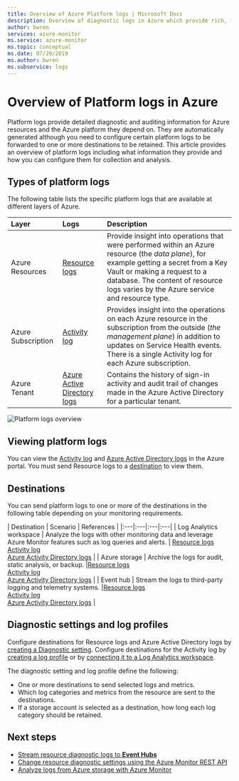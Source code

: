 ```yaml
---
title: Overview of Azure Platform logs | Microsoft Docs
description: Overview of diagnostic logs in Azure which provide rich, frequent data about the operation of an Azure resource.
author: bwren
services: azure-monitor
ms.service: azure-monitor
ms.topic: conceptual
ms.date: 07/29/2019
ms.author: bwren
ms.subservice: logs
---
```

# Overview of Platform logs in Azure
Platform logs provide detailed diagnostic and auditing information for Azure resources and the Azure platform they depend on. They are automatically generated although you need to configure certain platform logs to be forwarded to one or more destinations to be retained. This article provides an overview of platform logs including what information they provide and how you can configure them for collection and analysis.

## Types of platform logs
The following table lists the specific platform logs that are available at different layers of Azure.

| Layer | Logs | Description |
|:---|:---|:---|
| Azure Resources | [Resource logs](diagnostic-logs-schema.md) | Provide insight into operations that were performed within an Azure resource (the *data plane*), for example getting a secret from a Key Vault or making a request to a database. The content of resource logs varies by the Azure service and resource type. |
| Azure Subscription | [Activity log](activity-logs-overview.md) | Provides insight into the operations on each Azure resource in the subscription from the outside (*the management plane*) in addition to updates on Service Health events. There is a single Activity log for each Azure subscription.   |
| Azure Tenant | [Azure Active Directory logs](../active-directory/reports-monitoring/overview-reports.md)  | Contains the history of sign-in activity and audit trail of changes made in the Azure Active Directory for a particular tenant.   |


![Platform logs overview](media/diagnostic-logs-overview/logs-overview.png)

## Viewing platform logs
You can view the [Activity log](activity-log-view.md) and [Azure Active Directory logs](../active-directory/reports-monitoring/overview-reports.md) in the Azure portal. You must send Resource logs to a [destination](#destinations) to view them.


## Destinations
You can send platform logs to one or more of the destinations in the following table depending on your monitoring requirements. 

| Destination | Scenario | References |
|:---|:---|:---|:---|
| Log Analytics workspace | Analyze the logs with other monitoring data and leverage Azure Monitor features such as log queries and alerts. | [Resource logs](resource-logs-collect-storage.md)<br>[Activity log](activity-log-collect.md)<br>[Azure Activity Directory logs](../active-directory/reports-monitoring/howto-integrate-activity-logs-with-log-analytics.md) |
| Azure storage | Archive the logs for audit, static analysis, or backup. |[Resource logs](archive-diagnostic-logs.md)<br>[Activity log](activity-log-export.md)<br>[Azure Activity Directory logs](../active-directory/reports-monitoring/quickstart-azure-monitor-route-logs-to-storage-account.md) |
| Event hub | Stream the logs to third-party logging and telemetry systems.  |[Resource logs](resource-logs-stream-event-hubs.md)<br>[Activity log](activity-log-export.md)<br>[Azure Activity Directory logs](../active-directory/reports-monitoring/tutorial-azure-monitor-stream-logs-to-event-hub.md) |


## Diagnostic settings and log profiles
Configure destinations for Resource logs and Azure Active Directory logs by [creating a Diagnostic setting](diagnostic-settings.md). Configure destinations for the Activity log by [creating a log profile](activity-log-export.md) or by [connecting it to a Log Analytics workspace](activity-log-collect.md).

The diagnostic setting and log profile define the following:

- One or more destinations to send selected logs and metrics.
- Which log categories and metrics from the resource are sent to the destinations.
- If a storage account is selected as a destination, how long each log category should be retained.



## Next steps

* [Stream resource diagnostic logs to **Event Hubs**](resource-logs-stream-event-hubs.md)
* [Change resource diagnostic settings using the Azure Monitor REST API](https://docs.microsoft.com/rest/api/monitor/)
* [Analyze logs from Azure storage with Azure Monitor](collect-azure-metrics-logs.md)
